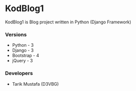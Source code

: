 # KodBlog1
KodBlog1 is Blog project written in Python (Django Framework)
### Versions
- Python - 3
- Django - 3
- Bootstrap - 4
- jQuery - 3
### Developers
- Tarik Mustafa (D3VBG)
